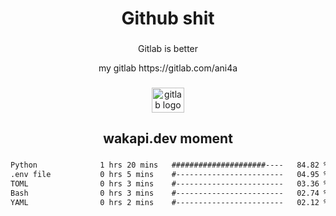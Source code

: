 <h1 align="center">Github shit</h1>

###

<p align="center">Gitlab is better</p>

<p align="center">my gitlab https://gitlab.com/ani4a</p>

###

<div align="center">
  <img src="https://cdn.jsdelivr.net/gh/devicons/devicon/icons/gitlab/gitlab-original.svg" height="40" width="52" alt="gitlab logo"  />
</div>

###

<h2 align="center">wakapi.dev moment</h2>

###

<!--START_SECTION:waka-->

```txt
Python              1 hrs 20 mins   #####################----   84.82 %
.env file           0 hrs 5 mins    #------------------------   04.95 %
TOML                0 hrs 3 mins    #------------------------   03.36 %
Bash                0 hrs 3 mins    #------------------------   02.74 %
YAML                0 hrs 2 mins    #------------------------   02.12 %
```

<!--END_SECTION:waka-->

###
